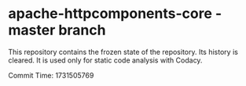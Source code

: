 # apache-httpcomponents-core - master branch

This repository contains the frozen state of the repository.
Its history is cleared. It is used only for static code
analysis with Codacy.

Commit Time: 1731505769